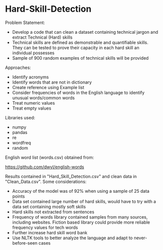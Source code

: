 # Hard-Skill-Detection

Problem Statement:

- Develop a code that can clean a dataset containing technical jargon and extract Technical (Hard) skills
- Technical skills are defined as demonstrable and quantifiable skills. They can be tested to prove their capacity in each hard skill an individual possesses
- Sample of 900 random examples of technical skills will be provided

Approaches:

- Identify acronyms
- Identify words that are not in dictionary
- Create reference using Example list
- Consider frequencies of words in the English language to identify unusual words/common words
- Treat numeric values
- Treat empty values

Libraries used: 
- numpy 
- pandas 
- re
- wordfreq 
- random

English word list (words.csv) obtained from:

https://github.com/dwyl/english-words

Results contained in "Hard_Skill_Detection.csv" and clean data in "Clean_Data.csv". Some considerations:

- Accuracy of the model was of 92% when using a sample of 25 data points
- Data set contained large number of hard skills, would have to try with a data set containing mostly soft skills
- Hard skills not extracted from sentences 
- Frequency of words library contained samples from many sources, including websites. Fiction based library could provide more reliable frequency values for tech words
- Further increase hard skill word bank
- Use NLTK tools to better analyze the language and adapt to never-before-seen cases








